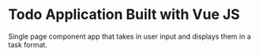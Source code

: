 # Todo Application Built with Vue JS
Single page component app that takes in user input and displays them in a task format.
